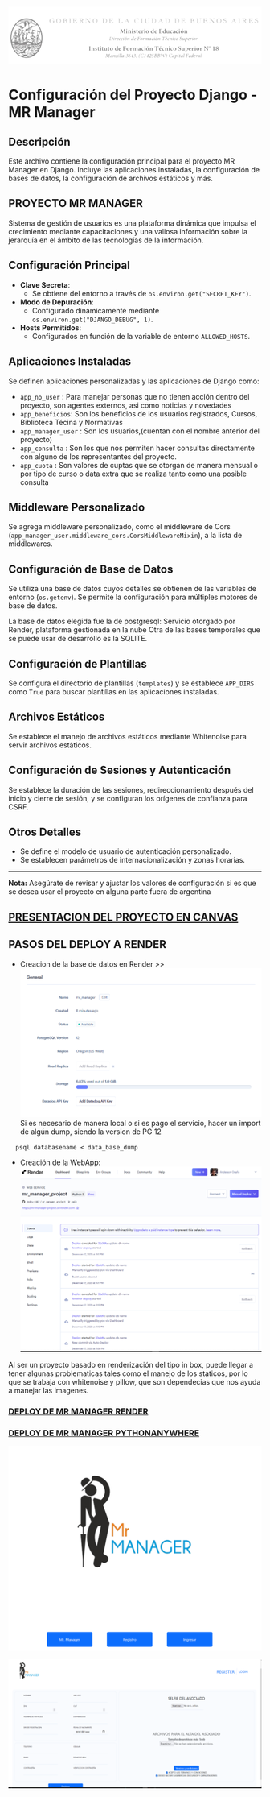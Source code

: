![Alt text](./reporte_imagenes/ifts18-bg.png)
---

# Configuración del Proyecto Django - MR Manager

## Descripción
Este archivo contiene la configuración principal para el proyecto MR Manager en Django. Incluye las aplicaciones instaladas, la configuración de bases de datos, la configuración de archivos estáticos y más.

## PROYECTO MR MANAGER
Sistema de gestión de usuarios es una plataforma dinámica que impulsa el crecimiento mediante capacitaciones y una valiosa información sobre la jerarquía en el ámbito de las tecnologías de la información.

## Configuración Principal

- **Clave Secreta**:
  - Se obtiene del entorno a través de `os.environ.get("SECRET_KEY")`.
- **Modo de Depuración**:
  - Configurado dinámicamente mediante `os.environ.get("DJANGO_DEBUG", 1)`.
- **Hosts Permitidos**:
  - Configurados en función de la variable de entorno `ALLOWED_HOSTS`.

## Aplicaciones Instaladas
Se definen aplicaciones personalizadas y las aplicaciones de Django como:
- `app_no_user` : Para manejar personas que no tienen acción dentro del proyecto, son agentes externos, asi como noticias y novedades
- `app_beneficios`: Son los beneficios de los usuarios registrados, Cursos, Biblioteca Técina y Normativas
- `app_manager_user` : Son los usuarios,(cuentan con el nombre anterior del proyecto)
- `app_consulta` : Son los que nos permiten hacer consultas directamente con alguno de los representantes del proyecto.
- `app_cuota` :  Son valores de cuptas que se otorgan de manera mensual o por tipo de curso o data extra que se realiza tanto como una posible consulta

## Middleware Personalizado
Se agrega middleware personalizado, como el middleware de Cors (`app_manager_user.middleware_cors.CorsMiddlewareMixin`), a la lista de middlewares.

## Configuración de Base de Datos
Se utiliza una base de datos cuyos detalles se obtienen de las variables de entorno (`os.getenv`). Se permite la configuración para múltiples motores de base de datos.

La base de datos elegida fue la de postgresql: Servicio otorgado por Render, plataforma gestionada en la nube
Otra de las bases temporales que se puede usar de desarrollo es la SQLITE.

## Configuración de Plantillas
Se configura el directorio de plantillas (`templates`) y se establece `APP_DIRS` como `True` para buscar plantillas en las aplicaciones instaladas.

## Archivos Estáticos
Se establece el manejo de archivos estáticos mediante Whitenoise para servir archivos estáticos.

## Configuración de Sesiones y Autenticación
Se establece la duración de las sesiones, redireccionamiento después del inicio y cierre de sesión, y se configuran los orígenes de confianza para CSRF.

## Otros Detalles
- Se define el modelo de usuario de autenticación personalizado.
- Se establecen parámetros de internacionalización y zonas horarias.

---

**Nota:** Asegúrate de revisar y ajustar los valores de configuración si es que se desea usar el proyecto en alguna parte fuera de argentina


## [PRESENTACION DEL PROYECTO EN CANVAS](https://www.canva.com/design/DAF3MhHxBHo/n7u36ABg2afyTDv__rcj-A/view)


## PASOS DEL DEPLOY A RENDER 

- Creacion de la base de datos en Render >> 
![Alt text](./reporte_imagenes/image.png)
Si es necesario de manera local o si es pago el servicio, hacer un import de algún dump, siendo la version de PG 12 
```
  psql databasename < data_base_dump

```

- Creación de la WebApp:
![Alt text](./reporte_imagenes/image-1.png)

Al ser un proyecto basado en renderización del tipo in box, puede llegar a tener algunas problematicas tales como el manejo de los staticos, por lo que se trabaja con whitenoise y pillow, que son dependecias que nos ayuda a manejar las imagenes.


### [DEPLOY DE MR MANAGER RENDER ](https://mr-manager-akku.onrender.com/)
### [DEPLOY DE MR MANAGER PYTHONANYWHERE](http://mrmanager.pythonanywhere.com/)

![Alt text](./reporte_imagenes/image-3.png)

![Alt text](./reporte_imagenes/image-2.png)



